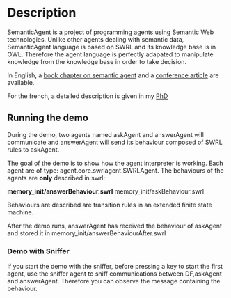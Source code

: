 # Description #

SemanticAgent is a project of programming agents using Semantic Web
technologies. Unlike other agents dealing with semantic data, SemanticAgent language is based on SWRL and its knowledge base is in OWL. Therefore the agent language is perfectly adapated to manipulate knowledge from the knowledge base in order to take decision.





In English, a [book chapter on semantic agent](http://liris.cnrs.fr/Documents/Liris-4793.pdf) and a [conference article](http://liris.cnrs.fr/Documents/Liris-4495.pdf) are available.

For the french, a detailed description is given in my [PhD](http://theses.insa-lyon.fr/publication/2010ISAL0104/these.pdf)

## Running the demo ##

During the demo, two agents named askAgent and answerAgent will communicate and answerAgent will send its behaviour composed of SWRL rules to askAgent.

The goal of the demo is to show how the agent interpreter is working. Each agent are of type: agent.core.swrlagent.SWRLAgent. The behaviours of the agents are **only** described in swrl:

**memory\_init/answerBehaviour.swrl** memory\_init/askBehaviour.swrl

Behaviours are described are transition rules in an extended finite state machine.

After the demo runs, answerAgent has received the behaviour of askAgent and stored it in memory\_init/answerBehaviourAfter.swrl

### Demo with Sniffer ###

If you start the demo with the sniffer, before pressing a key to start the first agent, use the sniffer agent to sniff communications between DF,askAgent and answerAgent. Therefore you can observe the message containing the behaviour.